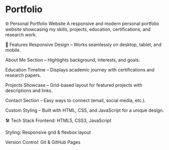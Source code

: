 # Portfolio

🌐 Personal Portfolio Website
A responsive and modern personal portfolio website showcasing my skills, projects, education, certifications, and research work.

🚀 Features
Responsive Design – Works seamlessly on desktop, tablet, and mobile.

About Me Section – Highlights background, interests, and goals.

Education Timeline – Displays academic journey with certifications and research papers.

Projects Showcase – Grid-based layout for featured projects with descriptions and links.

Contact Section – Easy ways to connect (email, social media, etc.).

Custom Styling – Built with HTML, CSS, and JavaScript for a unique design.

🛠️ Tech Stack
Frontend: HTML5, CSS3, JavaScript

Styling: Responsive grid & flexbox layout

Version Control: Git & GitHub Pages

